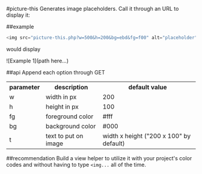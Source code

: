 #picture-this
Generates image placeholders. Call it through an URL to display it:

##example

```php
<img src="picture-this.php?w=500&h=200&bg=ebd&fg=f00" alt="placeholder" />
```
would display

![Example 1](path here...)

##api
Append each option through GET

<table>
        <tr>
                <th>parameter</th>
                <th>description</th>
                <th>default value</th>
        </tr>
        <tr>
                <td>w</td>
                <td>width in px</td>
                <td>200</td>
        </tr>
        <tr>
                <td>h</td>
                <td>height in px</td>
                <td>100</td>
        </tr>
        <tr>
                <td>fg</td>
                <td>foreground color</td>
                <td>#fff</td>
        </tr>
        <tr>
                <td>bg</td>
                <td>background color</td>
                <td>#000</td>
        </tr>
        <tr>
                <td>t</td>
                <td>text to put on image</td>
                <td>width x height ("200 x 100" by default)</td>
        </tr>
</table>

##recommendation
Build a view helper to utilize it with your project's color codes and without having to type `<img...` all of the time.
